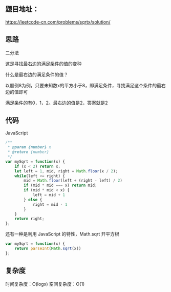 ## 题目地址：

https://leetcode-cn.com/problems/sqrtx/solution/



## 思路

二分法

这是寻找最右边的满足条件的值的变种

什么是最右边的满足条件的值？

以题例8为例，只要未知数x的平方小于8，即满足条件，寻找满足这个条件的最右边的值即可

满足条件的有0，1，2。最右边的值是2，答案就是2



## 代码

JavaScript



```javascript
/**
 * @param {number} x
 * @return {number}
 */
var mySqrt = function(x) {
    if (x < 2) return x;
    let left = 1, mid, right = Math.floor(x / 2);
    while(left <= right) {
        mid = Math.floor(left + (right - left) / 2)
        if (mid * mid === x) return mid;
        if (mid * mid < x) {
            left = mid + 1
        } else {
            right = mid - 1
        }
    }
    return right;
};
```



还有一种是利用 JavaScript 的特性，Math.sqrt 开平方根

```javascript
var mySqrt = function(x) {
    return parseInt(Math.sqrt(x))
};
```



## 复杂度

时间复杂度：O(logx)
空间复杂度：O(1)

